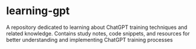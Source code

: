 # learning-gpt
A repository dedicated to learning about ChatGPT training techniques and related knowledge. Contains study notes, code snippets, and resources for better understanding and implementing ChatGPT training processes
